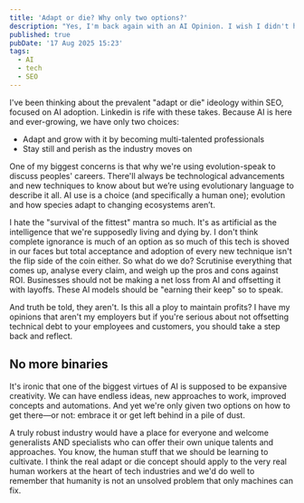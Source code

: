 ```yaml
---
title: 'Adapt or die? Why only two options?'
description: "Yes, I'm back again with an AI Opinion. I wish I didn't have so many but people keep saying nonsense things."
published: true
pubDate: '17 Aug 2025 15:23'
tags:
  - AI
  - tech
  - SEO
---
```


I've been thinking about the prevalent "adapt or die" ideology within SEO, focused on AI adoption. Linkedin is rife with these takes. Because AI is here and ever-growing, we have only two choices:

* Adapt and grow with it by becoming multi-talented professionals 
* Stay still and perish as the industry moves on

One of my biggest concerns is that why we're using evolution-speak to discuss peoples' careers. There'll always be technological advancements and new techniques to know about but we’re using evolutionary language to describe it all. AI use is a choice (and specifically a human one); evolution and how species adapt to changing ecosystems aren’t.

I hate the "survival of the fittest" mantra so much. It's as artificial as the intelligence that we're supposedly living and dying by. I don't think complete ignorance is much of an option as so much of this tech is shoved in our faces but total acceptance and adoption of every new technique isn't the flip side of the coin either. So what do we do? Scrutinise everything that comes up, analyse every claim, and weigh up the pros and cons against ROI. Businesses should not be making a net loss from AI and offsetting it with layoffs. These AI models should be "earning their keep" so to speak.

And truth be told, they aren't. Is this all a ploy to maintain profits? I have my opinions that aren't my employers but if you're serious about not offsetting technical debt to your employees and customers, you should take a step back and reflect.

## No more binaries

It's ironic that one of the biggest virtues of AI is supposed to be expansive creativity. We can have endless ideas, new approaches to work, improved concepts and automations. And yet we're only given two options on how to get there—or not: embrace it or get left behind in a pile of dust.

A truly robust industry would have a place for everyone and welcome generalists AND specialists who can offer their own unique talents and approaches. You know, the human stuff that we should be learning to cultivate. I think the real adapt or die concept should apply to the very real human workers at the heart of tech industries and we'd do well to remember that humanity is not an unsolved problem that only machines can fix.